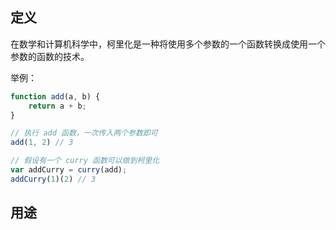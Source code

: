 ## 定义

​	在数学和计算机科学中，柯里化是一种将使用多个参数的一个函数转换成使用一个参数的函数的技术。

举例：

```js
function add(a, b) {
    return a + b;
}

// 执行 add 函数，一次传入两个参数即可
add(1, 2) // 3

// 假设有一个 curry 函数可以做到柯里化
var addCurry = curry(add);
addCurry(1)(2) // 3
```



## 用途

